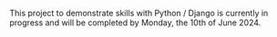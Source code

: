This project to demonstrate skills with Python / Django is currently in progress and will be completed by Monday,
the 10th of June 2024.